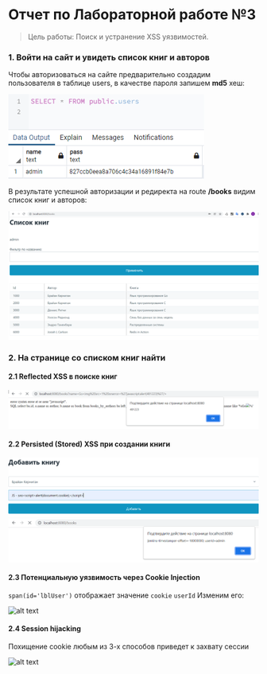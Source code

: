 # Отчет по Лабораторной работе №3
> Цель работы: Поиск и устранение XSS уязвимостей.

### 1. Войти на сайт и увидеть список книг и авторов

Чтобы авторизоваться на сайте предварительно создадим пользователя в таблице users, в качестве пароля запишем **md5** хеш:

![alt text](img/Screenshot_1.png "Таблица Users")

В результате успешной авторизации и редиректа на route **/books** видим список книг и авторов:

![alt text](img/Screenshot_2.png "Список книг")

### 2. На странице со списком книг найти
#### 2.1 Reflected XSS в поиске книг

![alt text](img/Screenshot_3.png "Reflected XSS")

#### 2.2 Persisted (Stored) XSS при создании книги

![alt text](img/Screenshot_4.png "Persisted (Stored) XSS")
![alt text](img/Screenshot_5.png "Persisted (Stored) XSS")

#### 2.3 Потенциальную уязвимость через Cookie Injection

```span(id='lblUser')``` отображает значение ```cookie``` ```userId```
Изменим его:

![alt text](img/Screenshot_9.png "Cookie Injection")

#### 2.4 Session hijacking

Похищение cookie любым из 3-х способов приведет к захвату сессии

![alt text](img/Screenshot_10.png "Cookie hijacking")